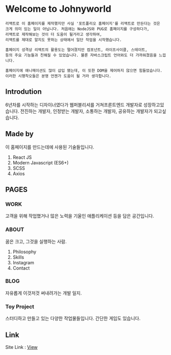 # Welcome to Johnyworld
	리액트로 이 홈페이지를 제작했지만 사실 '포트폴리오 홈페이지'를 리액트로 만든다는 것은 
	크게 의미 있는 일이 아닙니다. 처음에는 NodeJS와 PUG로 홈페이지를 구성하다가,
	리액트로 제작해보는 것이 더 도움이 될거라고 생각하여, 
	리액트를 제대로 알지도 못하는 상태에서 일단 작업을 시작했습니다.

	홈페이지 성격상 리액트의 활용도는 떨어졌지만 컴포넌트, 라이프사이클, 스테이트, 
	등의 주요 기능들과 친해질 수 있었습니다. 물론 자바스크립트 언어와도 더 가까워졌음을 느낍니다.
	
	홈페이지에 애니메이션도 많이 삽입 됐는데, 이 또한 DOM을 제어하지 않으면 힘들었습니다.
	이러한 시행착오들은 분명 언젠가 도움이 될 거라 생각합니다.

## Introdution
6년차를 시작하는 디자이너였다가 웹퍼블리셔를 거쳐프론트엔드 개발자로 성장하고있습니다.
전진하는 개발자, 인정받는 개발자, 소통하는 개발자, 공유하는 개발자가 되고싶습니다.

## Made by
이 홈페이지를 만드는데에 사용된 기술들입니다.
1. React JS
2. Modern Javascript (ES6+)
3. SCSS
4. Axios

## PAGES

### WORK
고객을 위해 작업했거나 많은 노력을 기울인 애플리케이션 등을 담은 공간입니다.

### ABOUT
꿈은 크고, 그것을 실행하는 사람.
1. Philosophy
2. Skills
3. Instagram
4. Contact

### BLOG
자유롭게 이것저것 써내려가는 개발 일지.

### Toy Project
스터디하고 만들고 있는 다양한 작업물들입니다. 간단한 게임도 있습니다.

## Link
Site Link : [View](http://johnyworld.com)


